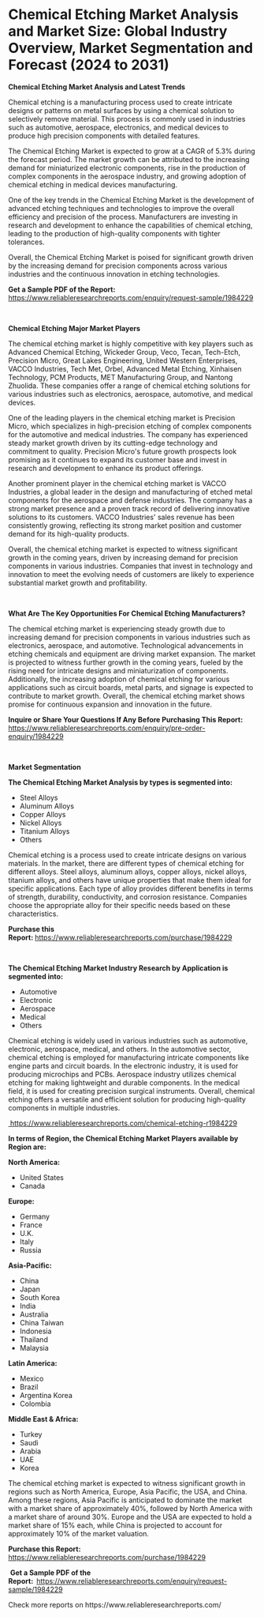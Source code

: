 <p><h1>Chemical Etching Market Analysis and Market Size: Global Industry Overview, Market Segmentation and Forecast (2024 to 2031)</h1></p><p><strong>Chemical Etching Market Analysis and Latest Trends</strong></p>
<p><p>Chemical etching is a manufacturing process used to create intricate designs or patterns on metal surfaces by using a chemical solution to selectively remove material. This process is commonly used in industries such as automotive, aerospace, electronics, and medical devices to produce high precision components with detailed features.</p><p>The Chemical Etching Market is expected to grow at a CAGR of 5.3% during the forecast period. The market growth can be attributed to the increasing demand for miniaturized electronic components, rise in the production of complex components in the aerospace industry, and growing adoption of chemical etching in medical devices manufacturing.</p><p>One of the key trends in the Chemical Etching Market is the development of advanced etching techniques and technologies to improve the overall efficiency and precision of the process. Manufacturers are investing in research and development to enhance the capabilities of chemical etching, leading to the production of high-quality components with tighter tolerances.</p><p>Overall, the Chemical Etching Market is poised for significant growth driven by the increasing demand for precision components across various industries and the continuous innovation in etching technologies.</p></p>
<p><strong>Get a Sample PDF of the Report:&nbsp;</strong> <a href="https://www.reliableresearchreports.com/enquiry/request-sample/1984229">https://www.reliableresearchreports.com/enquiry/request-sample/1984229</a></p>
<p>&nbsp;</p>
<p><strong>Chemical Etching Major Market Players</strong></p>
<p><p>The chemical etching market is highly competitive with key players such as Advanced Chemical Etching, Wickeder Group, Veco, Tecan, Tech-Etch, Precision Micro, Great Lakes Engineering, United Western Enterprises, VACCO Industries, Tech Met, Orbel, Advanced Metal Etching, Xinhaisen Technology, PCM Products, MET Manufacturing Group, and Nantong Zhuolida. These companies offer a range of chemical etching solutions for various industries such as electronics, aerospace, automotive, and medical devices.</p><p>One of the leading players in the chemical etching market is Precision Micro, which specializes in high-precision etching of complex components for the automotive and medical industries. The company has experienced steady market growth driven by its cutting-edge technology and commitment to quality. Precision Micro's future growth prospects look promising as it continues to expand its customer base and invest in research and development to enhance its product offerings.</p><p>Another prominent player in the chemical etching market is VACCO Industries, a global leader in the design and manufacturing of etched metal components for the aerospace and defense industries. The company has a strong market presence and a proven track record of delivering innovative solutions to its customers. VACCO Industries' sales revenue has been consistently growing, reflecting its strong market position and customer demand for its high-quality products.</p><p>Overall, the chemical etching market is expected to witness significant growth in the coming years, driven by increasing demand for precision components in various industries. Companies that invest in technology and innovation to meet the evolving needs of customers are likely to experience substantial market growth and profitability.</p></p>
<p>&nbsp;</p>
<p><strong>What Are The Key Opportunities For Chemical Etching Manufacturers?</strong></p>
<p><p>The chemical etching market is experiencing steady growth due to increasing demand for precision components in various industries such as electronics, aerospace, and automotive. Technological advancements in etching chemicals and equipment are driving market expansion. The market is projected to witness further growth in the coming years, fueled by the rising need for intricate designs and miniaturization of components. Additionally, the increasing adoption of chemical etching for various applications such as circuit boards, metal parts, and signage is expected to contribute to market growth. Overall, the chemical etching market shows promise for continuous expansion and innovation in the future.</p></p>
<p><strong>Inquire or Share Your Questions If Any Before Purchasing This Report:</strong> <a href="https://www.reliableresearchreports.com/enquiry/pre-order-enquiry/1984229">https://www.reliableresearchreports.com/enquiry/pre-order-enquiry/1984229</a></p>
<p>&nbsp;</p>
<p><strong>Market Segmentation</strong></p>
<p><strong>The Chemical Etching Market Analysis by types is segmented into:</strong></p>
<p><ul><li>Steel Alloys</li><li>Aluminum Alloys</li><li>Copper Alloys</li><li>Nickel Alloys</li><li>Titanium Alloys</li><li>Others</li></ul></p>
<p><p>Chemical etching is a process used to create intricate designs on various materials. In the market, there are different types of chemical etching for different alloys. Steel alloys, aluminum alloys, copper alloys, nickel alloys, titanium alloys, and others have unique properties that make them ideal for specific applications. Each type of alloy provides different benefits in terms of strength, durability, conductivity, and corrosion resistance. Companies choose the appropriate alloy for their specific needs based on these characteristics.</p></p>
<p><strong>Purchase this Report:&nbsp;</strong><a href="https://www.reliableresearchreports.com/purchase/1984229">https://www.reliableresearchreports.com/purchase/1984229</a></p>
<p>&nbsp;</p>
<p><strong>The Chemical Etching Market Industry Research by Application is segmented into:</strong></p>
<p><ul><li>Automotive</li><li>Electronic</li><li>Aerospace</li><li>Medical</li><li>Others</li></ul></p>
<p><p>Chemical etching is widely used in various industries such as automotive, electronic, aerospace, medical, and others. In the automotive sector, chemical etching is employed for manufacturing intricate components like engine parts and circuit boards. In the electronic industry, it is used for producing microchips and PCBs. Aerospace industry utilizes chemical etching for making lightweight and durable components. In the medical field, it is used for creating precision surgical instruments. Overall, chemical etching offers a versatile and efficient solution for producing high-quality components in multiple industries.</p></p>
<p><a href="https://www.reliableresearchreports.com/chemical-etching-r1984229">&nbsp;https://www.reliableresearchreports.com/chemical-etching-r1984229</a></p>
<p><strong>In terms of Region, the Chemical Etching Market Players available by Region are:</strong></p>
<p>
    <p> <strong> North America: </strong>
        <ul>
            <li>United States</li>
            <li>Canada</li>
        </ul>
        </p> 
    <p> <strong> Europe: </strong>
        <ul>
            <li>Germany</li>
            <li>France</li>
            <li>U.K.</li>
            <li>Italy</li>
            <li>Russia</li>
        </ul>
        </p> 
    <p> <strong> Asia-Pacific: </strong>
        <ul>
            <li>China</li>
            <li>Japan</li>
            <li>South Korea</li>
            <li>India</li>
            <li>Australia</li>
            <li>China Taiwan</li>
            <li>Indonesia</li>
            <li>Thailand</li>
            <li>Malaysia</li>
        </ul>
        </p> 
    <p> <strong> Latin America: </strong>
        <ul>
            <li>Mexico</li>
            <li>Brazil</li>
            <li>Argentina Korea</li>
            <li>Colombia</li>
        </ul>
        </p> 
    <p> <strong> Middle East & Africa: </strong>
        <ul>
            <li>Turkey</li>
            <li>Saudi</li>
            <li>Arabia</li>
            <li>UAE</li>
            <li>Korea</li>
        </ul>
    </p>
    </p>
<p><p>The chemical etching market is expected to witness significant growth in regions such as North America, Europe, Asia Pacific, the USA, and China. Among these regions, Asia Pacific is anticipated to dominate the market with a market share of approximately 40%, followed by North America with a market share of around 30%. Europe and the USA are expected to hold a market share of 15% each, while China is projected to account for approximately 10% of the market valuation.</p></p>
<p><strong>Purchase this Report: </strong><a href="https://www.reliableresearchreports.com/purchase/1984229">https://www.reliableresearchreports.com/purchase/1984229</a></p>
<p>&nbsp;<strong>Get a Sample PDF of the Report:&nbsp;&nbsp;</strong><a href="https://www.reliableresearchreports.com/enquiry/request-sample/1984229">https://www.reliableresearchreports.com/enquiry/request-sample/1984229</a></p>
<p><strong></strong></p>
<p>Check more reports on https://www.reliableresearchreports.com/</p>